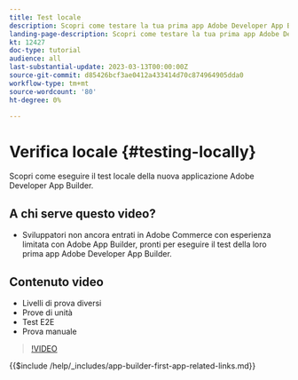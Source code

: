 ```yaml
---
title: Test locale
description: Scopri come testare la tua prima app Adobe Developer App Builder.
landing-page-description: Scopri come testare la tua prima app Adobe Developer App Builder.
kt: 12427
doc-type: tutorial
audience: all
last-substantial-update: 2023-03-13T00:00:00Z
source-git-commit: d85426bcf3ae0412a433414d70c874964905dda0
workflow-type: tm+mt
source-wordcount: '80'
ht-degree: 0%

---
```



# Verifica locale {#testing-locally}

Scopri come eseguire il test locale della nuova applicazione Adobe Developer App Builder.

## A chi serve questo video?

* Sviluppatori non ancora entrati in Adobe Commerce con esperienza limitata con Adobe App Builder, pronti per eseguire il test della loro prima app Adobe Developer App Builder.

## Contenuto video

* Livelli di prova diversi
* Prove di unità
* Test E2E
* Prova manuale

>[!VIDEO](https://video.tv.adobe.com/v/3416594?quality=12&learn=on)

{{$include /help/_includes/app-builder-first-app-related-links.md}}
